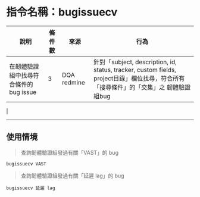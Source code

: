 # 指令名稱：bugissuecv

| 說明 | 條件數 | 來源 | 行為 |
| -| - | - | - |
|  在韌體驗證組中找尋符合條件的bug issue  | 3 | DQA redmine |針對「subject, description, id, status, tracker, custom fields, project目錄」欄位找尋，符合所有「搜尋條件」的「交集」之 韌體驗證組bug
 |

***
## 使用情境 
>查詢韌體驗證組發過有關「VAST」的 bug

```
bugissuecv VAST
```
>查詢韌體驗證組發過有關「延遲 lag」的 bug

```
bugissuecv 延遲 lag
```





































